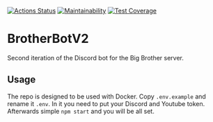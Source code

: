 [![Actions Status](https://github.com/NicolajV/BrotherBotV2/workflows/Deploy/badge.svg)](https://github.com/NicolajV/BrotherBotV2/actions) [![Maintainability](https://api.codeclimate.com/v1/badges/87ca7b67706f20cb3b29/maintainability)](https://codeclimate.com/github/nicolajv/BrotherBotV2/maintainability) [![Test Coverage](https://api.codeclimate.com/v1/badges/87ca7b67706f20cb3b29/test_coverage)](https://codeclimate.com/github/nicolajv/BrotherBotV2/test_coverage)
# BrotherBotV2
Second iteration of the Discord bot for the Big Brother server.

## Usage
The repo is designed to be used with Docker. Copy `.env.example` and rename it `.env`. In it you need to put your Discord and Youtube token. Afterwards simple `npm start` and you will be all set.
